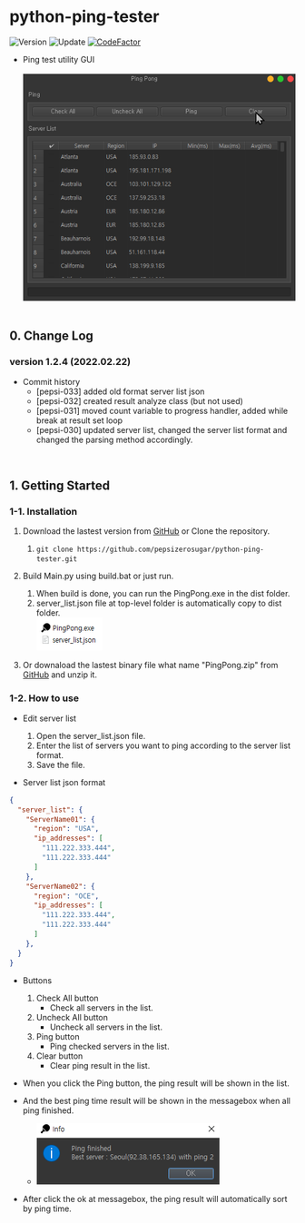# python-ping-tester

![Version](https://img.shields.io/badge/Version-1.2.4-green)
![Update](https://img.shields.io/badge/Update-2022.02.22-darkgrey)
[![CodeFactor](https://www.codefactor.io/repository/github/pepsizerosugar/python-ping-tester/badge)](https://www.codefactor.io/repository/github/pepsizerosugar/python-ping-tester)

* Ping test utility GUI
  <br><br>
  <img src="./resource/img/demo.gif" alt="">
  <br><br>

## 0. Change Log

### version 1.2.4 (2022.02.22)

* Commit history
    * [pepsi-033] added old format server list json
    * [pepsi-032] created result analyze class (but not used)
    * [pepsi-031] moved count variable to progress handler, added while break at result set loop
    * [pepsi-030] updated server list, changed the server list format and changed the parsing method accordingly.

<br>

## 1. Getting Started

### 1-1. Installation

1. Download the lastest version from [GitHub](https://github.com/pepsizerosugar/python-ping-tester/releases) or Clone the
   repository.
    1. ```git clone https://github.com/pepsizerosugar/python-ping-tester.git```

2. Build Main.py using build.bat or just run.
    1. When build is done, you can run the PingPong.exe in the dist folder.
    2. server_list.json file at top-level folder is automatically copy to dist folder.
       <br>
       <img src="./resource/img/program_when_build_finished.PNG" alt="">
3. Or downaload the lastest binary file what name "PingPong.zip" from [GitHub](https://github.com/pepsizerosugar/python-ping-tester/releases) and unzip it.

### 1-2. How to use

* Edit server list
    1. Open the server_list.json file.
    2. Enter the list of servers you want to ping according to the server list format.
    3. Save the file.

* Server list json format

```json
{
  "server_list": {
    "ServerName01": {
      "region": "USA",
      "ip_addresses": [
        "111.222.333.444",
        "111.222.333.444"
      ]
    },
    "ServerName02": {
      "region": "OCE",
      "ip_addresses": [
        "111.222.333.444",
        "111.222.333.444"
      ]
    },
  }
}
```

* Buttons
    1. Check All button
        * Check all servers in the list.
    2. Uncheck All button
        * Uncheck all servers in the list.
    3. Ping button
        * Ping checked servers in the list.
    4. Clear button
        * Clear ping result in the list.

* When you click the Ping button, the ping result will be shown in the list.
* And the best ping time result will be shown in the messagebox when all ping finished.
    * <img src="./resource/img/messagebox_when_ping_finished.PNG" alt="">
* After click the ok at messagebox, the ping result will automatically sort by ping time.
